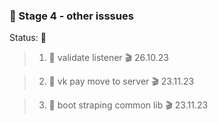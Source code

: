 ### 🥗 Stage 4 - other isssues 

Status: 🏁

> 1. 🌱 validate listener 🎬 26.10.23

> 2. 🌱 vk pay move to server 🎬 23.11.23 

> 3. 🌱 boot straping common lib 🎬 23.11.23 